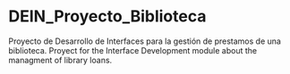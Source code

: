 # DEIN_Proyecto_Biblioteca
Proyecto de Desarrollo de Interfaces para la gestión de prestamos de una biblioteca. Proyect for the Interface Development module about the managment of library loans.
